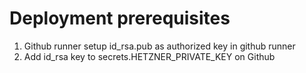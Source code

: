 # Deployment prerequisites

1. Github runner setup id_rsa.pub as authorized key in github runner
2. Add id_rsa key to secrets.HETZNER_PRIVATE_KEY on Github